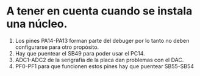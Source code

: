# A tener en cuenta cuando se instala una núcleo.

  1. Los pines PA14-PA13 forman parte del debuger por lo tanto no deben configurarse para otro propósito.
  2. Hay que puentear el SB49 para poder usar el PC14.
  3. ADC1-ADC2 de la serigrafía de la placa dan problemas con el DAC.
  4. PF0-PF1 para que funcionen estos pines hay que puentear SB55-SB54
